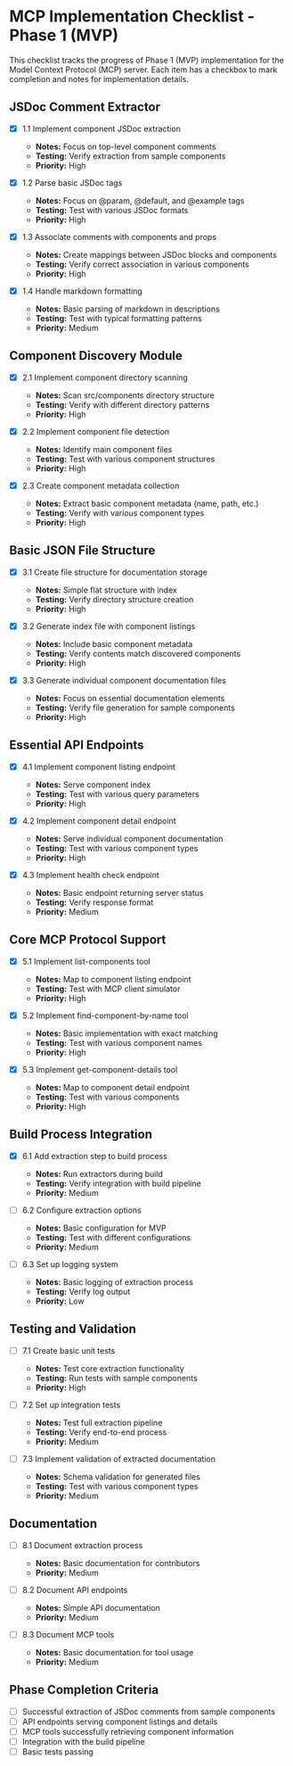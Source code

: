 # MCP Implementation Checklist - Phase 1 (MVP)

This checklist tracks the progress of Phase 1 (MVP) implementation for the Model Context Protocol (MCP) server. Each item has a checkbox to mark completion and notes for implementation details.

## JSDoc Comment Extractor

- [x] 1.1 Implement component JSDoc extraction
  - **Notes:** Focus on top-level component comments
  - **Testing:** Verify extraction from sample components
  - **Priority:** High

- [x] 1.2 Parse basic JSDoc tags
  - **Notes:** Focus on @param, @default, and @example tags
  - **Testing:** Test with various JSDoc formats
  - **Priority:** High

- [x] 1.3 Associate comments with components and props
  - **Notes:** Create mappings between JSDoc blocks and components
  - **Testing:** Verify correct association in various components
  - **Priority:** High

- [x] 1.4 Handle markdown formatting
  - **Notes:** Basic parsing of markdown in descriptions
  - **Testing:** Test with typical formatting patterns
  - **Priority:** Medium

## Component Discovery Module

- [x] 2.1 Implement component directory scanning
  - **Notes:** Scan src/components directory structure
  - **Testing:** Verify with different directory patterns
  - **Priority:** High

- [x] 2.2 Implement component file detection
  - **Notes:** Identify main component files
  - **Testing:** Test with various component structures
  - **Priority:** High

- [x] 2.3 Create component metadata collection
  - **Notes:** Extract basic component metadata (name, path, etc.)
  - **Testing:** Verify with various component types
  - **Priority:** High

## Basic JSON File Structure

- [x] 3.1 Create file structure for documentation storage
  - **Notes:** Simple flat structure with index
  - **Testing:** Verify directory structure creation
  - **Priority:** High

- [x] 3.2 Generate index file with component listings
  - **Notes:** Include basic component metadata
  - **Testing:** Verify contents match discovered components
  - **Priority:** High

- [x] 3.3 Generate individual component documentation files
  - **Notes:** Focus on essential documentation elements
  - **Testing:** Verify file generation for sample components
  - **Priority:** High

## Essential API Endpoints

- [x] 4.1 Implement component listing endpoint
  - **Notes:** Serve component index
  - **Testing:** Test with various query parameters
  - **Priority:** High

- [x] 4.2 Implement component detail endpoint
  - **Notes:** Serve individual component documentation
  - **Testing:** Test with various component types
  - **Priority:** High

- [x] 4.3 Implement health check endpoint
  - **Notes:** Basic endpoint returning server status
  - **Testing:** Verify response format
  - **Priority:** Medium

## Core MCP Protocol Support

- [x] 5.1 Implement list-components tool
  - **Notes:** Map to component listing endpoint
  - **Testing:** Test with MCP client simulator
  - **Priority:** High

- [x] 5.2 Implement find-component-by-name tool
  - **Notes:** Basic implementation with exact matching
  - **Testing:** Test with various component names
  - **Priority:** High

- [x] 5.3 Implement get-component-details tool
  - **Notes:** Map to component detail endpoint
  - **Testing:** Test with various components
  - **Priority:** High

## Build Process Integration

- [x] 6.1 Add extraction step to build process
  - **Notes:** Run extractors during build
  - **Testing:** Verify integration with build pipeline
  - **Priority:** Medium

- [ ] 6.2 Configure extraction options
  - **Notes:** Basic configuration for MVP
  - **Testing:** Test with different configurations
  - **Priority:** Medium

- [ ] 6.3 Set up logging system
  - **Notes:** Basic logging of extraction process
  - **Testing:** Verify log output
  - **Priority:** Low

## Testing and Validation

- [ ] 7.1 Create basic unit tests
  - **Notes:** Test core extraction functionality
  - **Testing:** Run tests with sample components
  - **Priority:** High

- [ ] 7.2 Set up integration tests
  - **Notes:** Test full extraction pipeline
  - **Testing:** Verify end-to-end process
  - **Priority:** Medium

- [ ] 7.3 Implement validation of extracted documentation
  - **Notes:** Schema validation for generated files
  - **Testing:** Test with various component types
  - **Priority:** Medium

## Documentation

- [ ] 8.1 Document extraction process
  - **Notes:** Basic documentation for contributors
  - **Priority:** Medium

- [ ] 8.2 Document API endpoints
  - **Notes:** Simple API documentation
  - **Priority:** Medium

- [ ] 8.3 Document MCP tools
  - **Notes:** Basic documentation for tool usage
  - **Priority:** Medium

## Phase Completion Criteria

- [ ] Successful extraction of JSDoc comments from sample components
- [ ] API endpoints serving component listings and details
- [ ] MCP tools successfully retrieving component information
- [ ] Integration with the build pipeline
- [ ] Basic tests passing